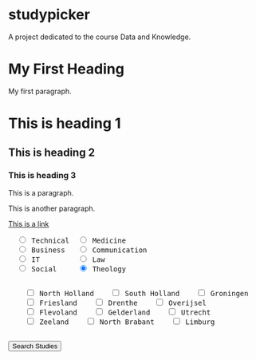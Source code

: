 # studypicker
A project dedicated to the course Data and Knowledge.


<!DOCTYPE html>
<html>
<body>

<h1>My First Heading</h1>
<p>My first paragraph.</p>

<h1>This is heading 1</h1>
<h2>This is heading 2</h2>
<h3>This is heading 3</h3>

<p>This is a paragraph.</p>
<p>This is another paragraph.</p>

<a href="https://www.w3schools.com">This is a link</a>

<form>
  <pre>
  <input type="radio" name="field of study" value="Technical" checked> Technical  <input type="radio" name="field of study" value="Medicine"> Medicine
  <input type="radio" name="field of study" value="Business"> Business   <input type="radio" name="field of study" value="Communication" checked> Communication 
  <input type="radio" name="field of study" value="IT" checked> IT         <input type="radio" name="field of study" value="Law" checked> Law
  <input type="radio" name="field of study" value="Social" checked> Social     <input type="radio" name="field of study" value="Theology" checked> Theology
  </pre>
</form>

<form>
  <pre>
    <input type="checkbox" name="Province1" value="North Holland"> North Holland    <input type="checkbox" name="Province2" value="South Holland"> South Holland    <input type="checkbox" name="Province3" value="Groningen"> Groningen
    <input type="checkbox" name="Province4" value="Friesland"> Friesland    <input type="checkbox" name="Province5" value="Drenthe"> Drenthe    <input type="checkbox" name="Province6" value="Overijsel"> Overijsel
    <input type="checkbox" name="Province7" value="Flevoland"> Flevoland    <input type="checkbox" name="Province8" value="Gelderland"> Gelderland    <input type="checkbox" name="Province9" value="Utrecht"> Utrecht
    <input type="checkbox" name="Province10" value="Zeeland"> Zeeland    <input type="checkbox" name="Province11" value="North Brabant"> North Brabant    <input type="checkbox" name="Province12" value="Limburg"> Limburg
  </pre>
</form>

<button type="button" onclick="alert('Hello World!')">Search Studies</button>

</body>
</html>

